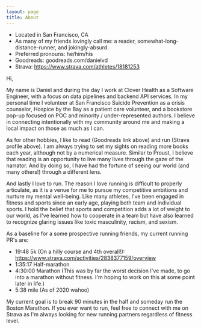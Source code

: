 ```yaml
---
layout: page
title: About
---
```


* Located in San Francisco, CA
* As many of my friends lovingly call me: a reader, somewhat-long-distance-runner, and jokingly-absurd.
* Preferred pronouns: he/him/his
* Goodreads: goodreads.com/danielvd
* Strava: https://www.strava.com/athletes/18181253

Hi,

My name is Daniel and during the day I work at Clover Health as a Software Engineer, with a focus on data pipelines and backend API services. In my personal time I volunteer at San Francisco Suicide Prevention as a crisis counselor, Hospice by the Bay as a patient care volunteer, and a bookstore pop-up focused on POC and minority / under-represented authors. I believe in connecting intentionally with my community around me and making a local impact on those as much as I can.

As for other hobbies, I like to read (Goodreads link above) and run (Strava profile above). I am always trying to set my sights on reading more books each year, although not by a numerical measure. Similar to Proust, I believe that reading is an opportunity to live many lives through the gaze of the narrator. And by doing so, I have had the fortune of seeing our world (and many others!) through a different lens.

And lastly I love to run. The reason I love running is difficult to properly articulate, as it is a venue for me to pursue my competitive ambitions and nurture my mental well-being. Like many athletes, I've been engaged in fitness and sports since an early age, playing both team and individual sports. I hold the belief that sports and competition adds a lot of weight to our world, as I've learned how to cooperate in a team but have also learned to recognize glaring issues like toxic masculinity, racism, and sexism.

As a baseline for a some prospective running friends, my current running PR's are:

* 19:48 5k (On a hilly course and 4th overall!): https://www.strava.com/activities/2838377159/overview
* 1:35:17 Half-marathon
* 4:30:00 Marathon (This was by far the worst decision I've made, to go into a marathon without fitness. I'm hoping to work on this at some point later in life.)
* 5:38 mile (As of 2020 wahoo)

My current goal is to break 90 minutes in the half and someday run the Boston Marathon. If you ever want to run, feel free to connect with me on Strava as I'm always looking for new running partners regardless of fitness level.
